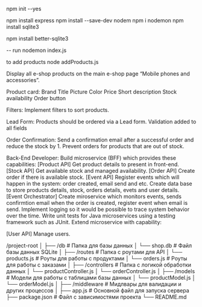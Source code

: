 npm init --yes

npm install express
npm install --save-dev nodem
npm i nodemon
npm install sqlite3

npm install better-sqlite3

--
run
nodemon index.js

to add products
node addProducts.js

Display all e-shop products on the main e-shop page “Mobile phones and accessories”.

Product card:
Brand
Title
Picture
Color
Price
Short description
Stock availability
Order button

Filters:
Implement filters to sort products.

Lead Form:
Products should be ordered via a Lead form.
Validation added to all fields

Order Confirmation:
Send a confirmation email after a successful order and reduce the stock by 1.
Prevent orders for products that are out of stock.

Back-End Developer:
Build microservice (BFF) which provides these capabilities:
[Product API] Get product details to present in front-end.
[Stock API] Get available stock and managed availability.
[Order API] Create order if there is available stock.
[Event API] Register events which will happen in the system: order created, email send and etc.
Create data base to store products details, stock, orders details, evets and user details.
[Event Orchestrator] Create miroservice which monitors events, sends confirmtion email when the order is created, register event when email is send.
Implement logging so it would be possible to trace system behavior over the time.
Write unit tests for Java microservices using a testing framework such as JUnit.
Extend microservice with capability:

[User API] Manage users.

/project-root
│
├── /db # Папка для базы данных
│ └── shop.db # Файл базы данных SQLite
│
├── /routes # Папка с роутами для API
│ └── products.js # Роуты для работы с продуктами
│ └── orders.js # Роуты для работы с заказами
│
├── /controllers # Папка с логикой обработки данных
│ └── productController.js
│ └── orderController.js
│
├── /models # Модели для работы с таблицами базы данных
│ └── productModel.js
│ └── orderModel.js
│
├── /middleware # Мидлвары для валидации и других процессов
│
├── app.js # Основной файл для запуска сервера
├── package.json # Файл с зависимостями проекта
└── README.md
